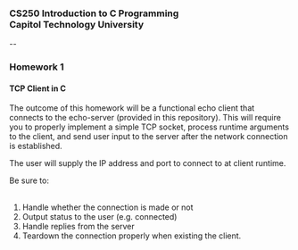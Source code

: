 ### CS250 Introduction to C Programming<br> Capitol Technology University
--
### Homework 1<br>

#### TCP Client in C

The outcome of this homework will be a functional echo client that connects to the echo-server (provided in this repository). This will require you to properly implement a simple TCP socket, process runtime arguments to the client, and send user input to the server after the network connection is established.

The user will supply the IP address and port to connect to at client runtime.

Be sure to:<br><br>
1. Handle whether the connection is made or not<br>
2. Output status to the user (e.g. connected)<br>
3. Handle replies from the server<br>
4. Teardown the connection properly when existing the client.